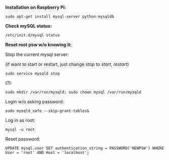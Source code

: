 **Installation on Raspberry Pi:**
	
	sudo apt-get install mysql-server python-mysqldb

**Check mySQL status:**
	
	/etc/init.d/mysql status
	
**Reset root psw w/o knowing it:**

Stop the current mysql server:

(if want to start or restart, just change *stop* to *start*, *restart*)
	
	sudo service mysqld stop
(?):
	
	sudo mkdir /var/run/mysqld; sudo chown mysql /var/run/mysqld
	
Login w/o asking password:
	
	sudo mysqld_safe --skip-grant-tables&
	
Log in as root:
	
	mysql -u root

Reset password:

	UPDATE mysql.user SET authentication_string = PASSWORD('NEWPSW') WHERE User = 'root' AND Host = 'localhost';
	

